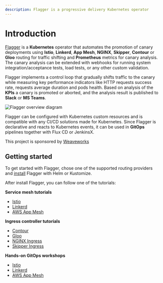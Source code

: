 ```yaml
---
description: Flagger is a progressive delivery Kubernetes operator
---
```


# Introduction

[Flagger](https://github.com/weaveworks/flagger) is a **Kubernetes** operator that automates the promotion of
canary deployments using **Istio**, **Linkerd**, **App Mesh**, **NGINX**, **Skipper**, **Contour** or **Gloo** routing for
traffic shifting and **Prometheus** metrics for canary analysis. The canary analysis can be extended with webhooks for
running system integration/acceptance tests, load tests, or any other custom validation.

Flagger implements a control loop that gradually shifts traffic to the canary while measuring key performance indicators
like HTTP requests success rate, requests average duration and pods health.
Based on analysis of the **KPIs** a canary is promoted or aborted, and the analysis result is published to **Slack** or **MS Teams**.

![Flagger overview diagram](https://raw.githubusercontent.com/weaveworks/flagger/master/docs/diagrams/flagger-canary-overview.png)

Flagger can be configured with Kubernetes custom resources and is compatible with any CI/CD solutions made for Kubernetes.
Since Flagger is declarative and reacts to Kubernetes events,
it can be used in **GitOps** pipelines together with Flux CD or JenkinsX.

This project is sponsored by [Weaveworks](https://www.weave.works/)

## Getting started

To get started with Flagger, chose one of the supported routing providers
and [install](install/flagger-install-on-kubernetes.md) Flagger with Helm or Kustomize.

After install Flagger, you can follow one of the tutorials:

**Service mesh tutorials**

* [Istio](tutorials/istio-progressive-delivery.md)
* [Linkerd](tutorials/linkerd-progressive-delivery.md)
* [AWS App Mesh](tutorials/appmesh-progressive-delivery.md)

**Ingress controller tutorials**

* [Contour](tutorials/contour-progressive-delivery.md)
* [Gloo](tutorials/gloo-progressive-delivery.md)
* [NGINX Ingress](tutorials/nginx-progressive-delivery.md)
* [Skipper Ingress](tutorials/skipper-progressive-delivery.md)

**Hands-on GitOps workshops**

* [Istio](https://github.com/stefanprodan/gitops-istio)
* [Linkerd](https://helm.workshop.flagger.dev)
* [AWS App Mesh](https://eks.handson.flagger.dev)
